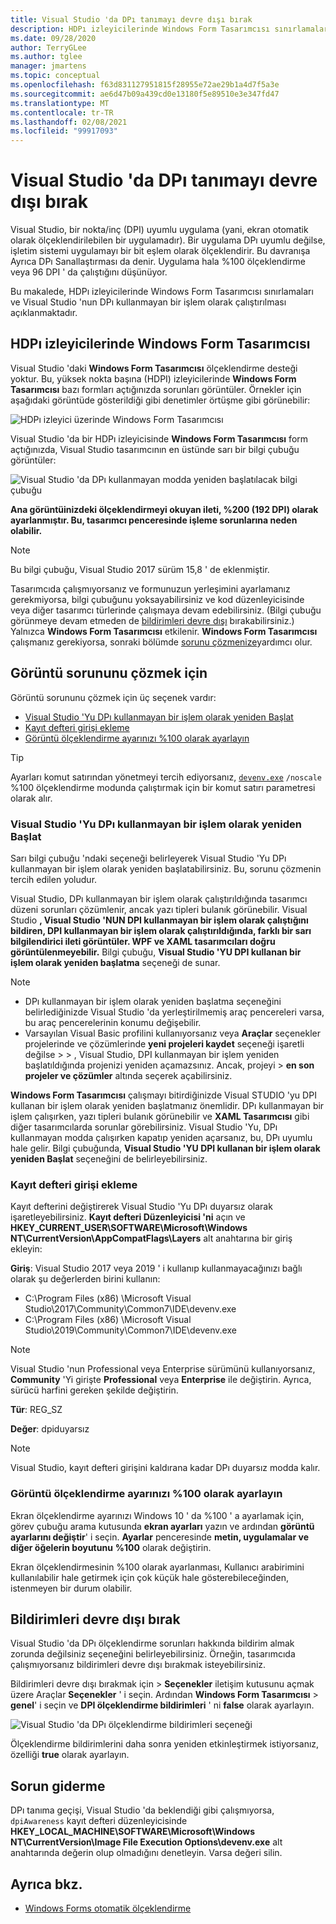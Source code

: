 ```yaml
---
title: Visual Studio 'da DPı tanımayı devre dışı bırak
description: HDPı izleyicilerinde Windows Form Tasarımcısı sınırlamaları ve Visual Studio 'Yu DPı kullanmayan bir işlem olarak çalıştırmayı açıklar.
ms.date: 09/28/2020
author: TerryGLee
ms.author: tglee
manager: jmartens
ms.topic: conceptual
ms.openlocfilehash: f63d831127951815f28955e72ae29b1a4d7f5a3e
ms.sourcegitcommit: ae6d47b09a439cd0e13180f5e89510e3e347fd47
ms.translationtype: MT
ms.contentlocale: tr-TR
ms.lasthandoff: 02/08/2021
ms.locfileid: "99917093"
---
```

# <a name="disable-dpi-awareness-in-visual-studio"></a>Visual Studio 'da DPı tanımayı devre dışı bırak

Visual Studio, bir nokta/inç (DPI) uyumlu uygulama (yani, ekran otomatik olarak ölçeklendirilebilen bir uygulamadır). Bir uygulama DPı uyumlu değilse, işletim sistemi uygulamayı bir bit eşlem olarak ölçeklendirir. Bu davranışa Ayrıca DPı Sanallaştırması da denir. Uygulama hala %100 ölçeklendirme veya 96 DPI ' da çalıştığını düşünüyor.

Bu makalede, HDPı izleyicilerinde Windows Form Tasarımcısı sınırlamaları ve Visual Studio 'nun DPı kullanmayan bir işlem olarak çalıştırılması açıklanmaktadır.

## <a name="windows-forms-designer-on-hdpi-monitors"></a>HDPı izleyicilerinde Windows Form Tasarımcısı

Visual Studio 'daki **Windows Form Tasarımcısı** ölçeklendirme desteği yoktur. Bu, yüksek nokta başına (HDPI) izleyicilerinde **Windows Form Tasarımcısı** bazı formları açtığınızda sorunları görüntüler. Örnekler için aşağıdaki görüntüde gösterildiği gibi denetimler örtüşme gibi görünebilir:

![HDPı izleyici üzerinde Windows Form Tasarımcısı](./media/win-forms-designer-hdpi.png)

Visual Studio 'da bir HDPı izleyicisinde **Windows Form Tasarımcısı** form açtığınızda, Visual Studio tasarımcının en üstünde sarı bir bilgi çubuğu görüntüler:

![Visual Studio 'da DPı kullanmayan modda yeniden başlatılacak bilgi çubuğu](./media/scaling-gold-bar.png)

**Ana görüntüinizdeki ölçeklendirmeyi okuyan ileti, %200 (192 DPI) olarak ayarlanmıştır. Bu, tasarımcı penceresinde işleme sorunlarına neden olabilir.**

> [!NOTE]
> Bu bilgi çubuğu, Visual Studio 2017 sürüm 15,8 ' de eklenmiştir.

Tasarımcıda çalışmıyorsanız ve formunuzun yerleşimini ayarlamanız gerekmiyorsa, bilgi çubuğunu yoksayabilirsiniz ve kod düzenleyicisinde veya diğer tasarımcı türlerinde çalışmaya devam edebilirsiniz. (Bilgi çubuğu görünmeye devam etmeden de [bildirimleri devre dışı](#disable-notifications) bırakabilirsiniz.) Yalnızca **Windows Form Tasarımcısı** etkilenir. **Windows Form Tasarımcısı** çalışmanız gerekiyorsa, sonraki bölümde [sorunu çözmenize](#to-resolve-the-display-problem)yardımcı olur.

## <a name="to-resolve-the-display-problem"></a>Görüntü sorununu çözmek için

Görüntü sorununu çözmek için üç seçenek vardır:

- [Visual Studio 'Yu DPı kullanmayan bir işlem olarak yeniden Başlat](#restart-visual-studio-as-a-dpi-unaware-process)
- [Kayıt defteri girişi ekleme](#add-a-registry-entry)
- [Görüntü ölçeklendirme ayarınızı %100 olarak ayarlayın](#set-your-display-scaling-setting-to-100)

> [!TIP]
> Ayarları komut satırından yönetmeyi tercih ediyorsanız, [`devenv.exe`](../ide/reference/devenv-command-line-switches.md) `/noscale` %100 ölçeklendirme modunda çalıştırmak için bir komut satırı parametresi olarak alır.

### <a name="restart-visual-studio-as-a-dpi-unaware-process"></a>Visual Studio 'Yu DPı kullanmayan bir işlem olarak yeniden Başlat

Sarı bilgi çubuğu 'ndaki seçeneği belirleyerek Visual Studio 'Yu DPı kullanmayan bir işlem olarak yeniden başlatabilirsiniz. Bu, sorunu çözmenin tercih edilen yoludur.

Visual Studio, DPı kullanmayan bir işlem olarak çalıştırıldığında tasarımcı düzeni sorunları çözümlenir, ancak yazı tipleri bulanık görünebilir. Visual Studio **, Visual Studio 'NUN DPI kullanmayan bir işlem olarak çalıştığını bildiren, DPI kullanmayan bir işlem olarak çalıştırıldığında, farklı bir sarı bilgilendirici ileti görüntüler. WPF ve XAML tasarımcıları doğru görüntülenmeyebilir.** Bilgi çubuğu, **Visual Studio 'YU DPI kullanan bir işlem olarak yeniden başlatma** seçeneği de sunar.

> [!NOTE]
> - DPı kullanmayan bir işlem olarak yeniden başlatma seçeneğini belirlediğinizde Visual Studio 'da yerleştirilmemiş araç pencereleri varsa, bu araç pencerelerinin konumu değişebilir.
> - Varsayılan Visual Basic profilini kullanıyorsanız veya **Araçlar** seçenekler projelerinde ve çözümlerinde **yeni projeleri kaydet** seçeneği işaretli değilse  >    >  , Visual Studio, DPI kullanmayan bir işlem yeniden başlatıldığında projenizi yeniden açamazsınız. Ancak, projeyi   >  **en son projeler ve çözümler** altında seçerek açabilirsiniz.

**Windows Form Tasarımcısı** çalışmayı bitirdiğinizde Visual STUDIO 'yu DPI kullanan bir işlem olarak yeniden başlatmanız önemlidir. DPı kullanmayan bir işlem çalışırken, yazı tipleri bulanık görünebilir ve **XAML Tasarımcısı** gibi diğer tasarımcılarda sorunlar görebilirsiniz. Visual Studio 'Yu, DPı kullanmayan modda çalışırken kapatıp yeniden açarsanız, bu, DPı uyumlu hale gelir. Bilgi çubuğunda, **Visual Studio 'YU DPI kullanan bir işlem olarak yeniden Başlat** seçeneğini de belirleyebilirsiniz.

### <a name="add-a-registry-entry"></a>Kayıt defteri girişi ekleme

Kayıt defterini değiştirerek Visual Studio 'Yu DPı duyarsız olarak işaretleyebilirsiniz. **Kayıt defteri Düzenleyicisi 'ni** açın ve **HKEY_CURRENT_USER\SOFTWARE\Microsoft\Windows NT\CurrentVersion\AppCompatFlags\Layers** alt anahtarına bir giriş ekleyin:

**Giriş**: Visual Studio 2017 veya 2019 ' i kullanıp kullanmayacağınızı bağlı olarak şu değerlerden birini kullanın:

- C:\Program Files (x86) \Microsoft Visual Studio\2017\Community\Common7\IDE\devenv.exe
- C:\Program Files (x86) \Microsoft Visual Studio\2019\Community\Common7\IDE\devenv.exe

> [!NOTE]
> Visual Studio 'nun Professional veya Enterprise sürümünü kullanıyorsanız, **Community** 'Yi girişte **Professional** veya **Enterprise** ile değiştirin. Ayrıca, sürücü harfini gereken şekilde değiştirin.

**Tür**: REG_SZ

**Değer**: dpiduyarsız

> [!NOTE]
> Visual Studio, kayıt defteri girişini kaldırana kadar DPı duyarsız modda kalır.

### <a name="set-your-display-scaling-setting-to-100"></a>Görüntü ölçeklendirme ayarınızı %100 olarak ayarlayın

Ekran ölçeklendirme ayarınızı Windows 10 ' da %100 ' a ayarlamak için, görev çubuğu arama kutusunda **ekran ayarları** yazın ve ardından **görüntü ayarlarını değiştir**' i seçin. **Ayarlar** penceresinde **metin, uygulamalar ve diğer öğelerin boyutunu** **%100** olarak değiştirin.

Ekran ölçeklendirmesinin %100 olarak ayarlanması, Kullanıcı arabirimini kullanılabilir hale getirmek için çok küçük hale gösterebileceğinden, istenmeyen bir durum olabilir.

## <a name="disable-notifications"></a>Bildirimleri devre dışı bırak

Visual Studio 'da DPı ölçeklendirme sorunları hakkında bildirim almak zorunda değilsiniz seçeneğini belirleyebilirsiniz. Örneğin, tasarımcıda çalışmıyorsanız bildirimleri devre dışı bırakmak isteyebilirsiniz.

Bildirimleri devre dışı bırakmak için   >  **Seçenekler** iletişim kutusunu açmak üzere Araçlar **Seçenekler** ' i seçin. Ardından **Windows Form Tasarımcısı**  >  **genel**' i seçin ve **DPI ölçeklendirme bildirimleri** ' ni **false** olarak ayarlayın.

![Visual Studio 'da DPı ölçeklendirme bildirimleri seçeneği](./media/notifications-option.png)

Ölçeklendirme bildirimlerini daha sonra yeniden etkinleştirmek istiyorsanız, özelliği **true** olarak ayarlayın.

## <a name="troubleshoot"></a>Sorun giderme

DPı tanıma geçişi, Visual Studio 'da beklendiği gibi çalışmıyorsa, `dpiAwareness` kayıt defteri düzenleyicisinde **HKEY_LOCAL_MACHINE\SOFTWARE\Microsoft\Windows NT\CurrentVersion\Image File Execution Options\devenv.exe** alt anahtarında değerin olup olmadığını denetleyin. Varsa değeri silin.

## <a name="see-also"></a>Ayrıca bkz.

- [Windows Forms otomatik ölçeklendirme](/dotnet/framework/winforms/automatic-scaling-in-windows-forms)
